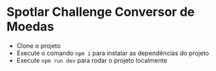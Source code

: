 # Spotlar Challenge Conversor de Moedas

* Clone o projeto
* Execute o comando ```npm i``` para instalar as dependências do projeto
* Execute ```npm run dev``` para rodar o projeto localmente